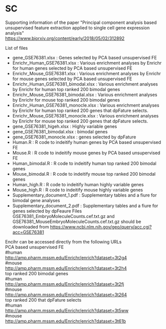 # SC
Supporting information of the paper "Principal component analysis based unsupervised feature extraction applied to single cell gene expression analysis"  
https://www.biorxiv.org/content/early/2018/05/02/312892  

List of files
* gene_GSE76381.xlsx : Genes selected by PCA based unsupervised FE
* Enrichr_Human_GSE76381.xlsx : Various enrichment analyses by Enrichr for human genes selected by PCA based unsupervised FE
* Enrichr_Mouse_GSE76381.xlsx : Various enrichment analyses by Enrichr for mouse genes selected by PCA based unsupervised FE
* Enrichr_Human_GSE76381_bimodal.xlsx : Various enrichment analyses by Enrichr for human top ranked 200 bimodal genes
* Enrichr_Mouse_GSE76381_bimodal.xlsx : Various enrichment analyses by Enrichr for mouse top ranked 200 bimodal genes
* Enrichr_Human_GSE76381_monocle.xlsx : Various enrichment analyses by Enrichr for human top ranked 200 genes that dpFature selects.
* Enrichr_Mouse_GSE76381_monocle.xlsx : Various enrichment analyses by Enrichr for mouse top ranked 200 genes that dpFature selects.
* gene_GSE76381_higeh.xlsx : Highly variable genes
* gene_GSE76381_bimodal.xlsx : bimodal genes
* gene_GSE76381_monocle.xlsx : genes selected by dpFature
* Human.R : R code to indeitify human genes by PCA based unsupervised FE
* Mouse.R : R code to indeitify mouse genes by PCA based unsupervised FE
* Human_bimodal.R : R code to indeitify human top ranked 200 bimodal genes
* Mouse_bimodal.R : R code to indeitify mouse top ranked 200 bimodal genes
* Human_high.R : R code to indeitify human highly variable genes
* Mouse_high.R : R code to indeitify mouse highly variable genes
* Supplementary_document_1.pdf : Supplementary tables and a fiure for bimodal gene analyses
* Supplementary_document_2.pdf : Supplementary tables and a fiure for genes selected by dpFeaure
Files GSE76381_EmbryoMoleculeCounts.cef.txt.gz and GSE76381_MouseEmbryoMoleculeCounts.cef.txt.gz should be downloaded from https://www.ncbi.nlm.nih.gov/geo/query/acc.cgi?acc=GSE76381

Encihr can be accessed directly from the following URLs  
PCA based unsupervised FE  
#human  
http://amp.pharm.mssm.edu/Enrichr/enrich?dataset=3t2g4  
#mouse  
http://amp.pharm.mssm.edu/Enrichr/enrich?dataset=3t2h4  
top ranked 200 bimodal genes  
#human  
http://amp.pharm.mssm.edu/Enrichr/enrich?dataset=3t2fj  
#mouse  
http://amp.pharm.mssm.edu/Enrichr/enrich?dataset=3t264  
top ranked 200 that dpFature selects  
#human  
http://amp.pharm.mssm.edu/Enrichr/enrich?dataset=3t5ww  
#mouse  
http://amp.pharm.mssm.edu/Enrichr/enrich?dataset=3t61b  
